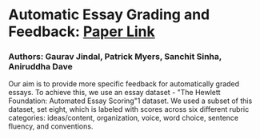 # Automatic Essay Grading and Feedback: [Paper Link](https://drive.google.com/file/d/1UiQuOgbOV8wzIjPfrSabP28IiaSBx6Ad/view?usp=sharing)
### Authors: Gaurav Jindal, Patrick Myers, Sanchit Sinha, Aniruddha Dave

Our aim is to provide more specific feedback for automatically graded essays. To achieve this, we use an essay dataset - "The Hewlett Foundation: Automated Essay Scoring"1 dataset. We used a subset of this dataset, set eight, which is labeled with scores across six different rubric categories: ideas/content, organization, voice, word choice, sentence fluency, and conventions.